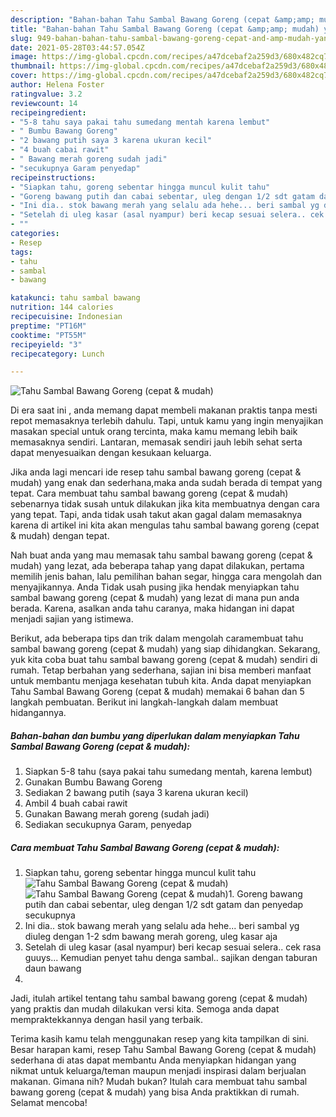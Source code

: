 ```yaml
---
description: "Bahan-bahan Tahu Sambal Bawang Goreng (cepat &amp;amp; mudah) yang enak dan Mudah Dibuat"
title: "Bahan-bahan Tahu Sambal Bawang Goreng (cepat &amp;amp; mudah) yang enak dan Mudah Dibuat"
slug: 949-bahan-bahan-tahu-sambal-bawang-goreng-cepat-and-amp-mudah-yang-enak-dan-mudah-dibuat
date: 2021-05-28T03:44:57.054Z
image: https://img-global.cpcdn.com/recipes/a47dcebaf2a259d3/680x482cq70/tahu-sambal-bawang-goreng-cepat-mudah-foto-resep-utama.jpg
thumbnail: https://img-global.cpcdn.com/recipes/a47dcebaf2a259d3/680x482cq70/tahu-sambal-bawang-goreng-cepat-mudah-foto-resep-utama.jpg
cover: https://img-global.cpcdn.com/recipes/a47dcebaf2a259d3/680x482cq70/tahu-sambal-bawang-goreng-cepat-mudah-foto-resep-utama.jpg
author: Helena Foster
ratingvalue: 3.2
reviewcount: 14
recipeingredient:
- "5-8 tahu saya pakai tahu sumedang mentah karena lembut"
- " Bumbu Bawang Goreng"
- "2 bawang putih saya 3 karena ukuran kecil"
- "4 buah cabai rawit"
- " Bawang merah goreng sudah jadi"
- "secukupnya Garam penyedap"
recipeinstructions:
- "Siapkan tahu, goreng sebentar hingga muncul kulit tahu"
- "Goreng bawang putih dan cabai sebentar, uleg dengan 1/2 sdt gatam dan penyedap secukupnya"
- "Ini dia.. stok bawang merah yang selalu ada hehe... beri sambal yg diuleg dengan 1-2 sdm bawang merah goreng, uleg kasar aja"
- "Setelah di uleg kasar (asal nyampur) beri kecap sesuai selera.. cek rasa guuys... Kemudian penyet tahu denga sambal.. sajikan dengan taburan daun bawang"
- ""
categories:
- Resep
tags:
- tahu
- sambal
- bawang

katakunci: tahu sambal bawang 
nutrition: 144 calories
recipecuisine: Indonesian
preptime: "PT16M"
cooktime: "PT55M"
recipeyield: "3"
recipecategory: Lunch

---
```



![Tahu Sambal Bawang Goreng (cepat &amp; mudah)](https://img-global.cpcdn.com/recipes/a47dcebaf2a259d3/680x482cq70/tahu-sambal-bawang-goreng-cepat-mudah-foto-resep-utama.jpg)

Di era  saat ini , anda memang dapat membeli makanan praktis tanpa mesti repot memasaknya terlebih dahulu. Tapi, untuk kamu yang ingin menyajikan masakan special untuk orang tercinta, maka kamu memang lebih baik memasaknya sendiri. Lantaran, memasak sendiri jauh lebih sehat serta dapat menyesuaikan dengan kesukaan keluarga.

Jika anda lagi mencari ide resep tahu sambal bawang goreng (cepat &amp; mudah) yang enak dan sederhana,maka anda sudah berada di tempat yang tepat. Cara membuat tahu sambal bawang goreng (cepat &amp; mudah)  sebenarnya tidak susah untuk dilakukan jika kita membuatnya dengan cara yang tepat. Tapi, anda tidak usah takut akan gagal dalam memasaknya 
karena di artikel ini kita akan mengulas tahu sambal bawang goreng (cepat &amp; mudah) dengan tepat.  



Nah buat anda yang mau memasak tahu sambal bawang goreng (cepat &amp; mudah) yang lezat, ada beberapa tahap yang dapat dilakukan, pertama memilih jenis bahan, lalu pemilihan bahan segar, hingga cara mengolah dan menyajikannya. Anda Tidak usah pusing jika hendak menyiapkan tahu sambal bawang goreng (cepat &amp; mudah) yang lezat di mana pun anda berada. Karena, asalkan anda  tahu caranya, maka hidangan ini dapat menjadi sajian yang istimewa.

Berikut, ada beberapa tips dan trik dalam mengolah caramembuat tahu sambal bawang goreng (cepat &amp; mudah) yang siap dihidangkan. Sekarang, yuk kita coba buat tahu sambal bawang goreng (cepat &amp; mudah) sendiri di rumah. Tetap berbahan yang sederhana, sajian ini bisa memberi manfaat untuk membantu menjaga kesehatan tubuh kita. Anda dapat menyiapkan Tahu Sambal Bawang Goreng (cepat &amp; mudah) memakai 6 bahan dan 5 langkah pembuatan. Berikut ini langkah-langkah dalam membuat hidangannya.

<!--inarticleads1-->

##### Bahan-bahan dan bumbu yang diperlukan dalam menyiapkan Tahu Sambal Bawang Goreng (cepat &amp; mudah):

1. Siapkan 5-8 tahu (saya pakai tahu sumedang mentah, karena lembut)
1. Gunakan  Bumbu Bawang Goreng
1. Sediakan 2 bawang putih (saya 3 karena ukuran kecil)
1. Ambil 4 buah cabai rawit
1. Gunakan  Bawang merah goreng (sudah jadi)
1. Sediakan secukupnya Garam, penyedap




<!--inarticleads2-->

##### Cara membuat Tahu Sambal Bawang Goreng (cepat &amp; mudah):

1. Siapkan tahu, goreng sebentar hingga muncul kulit tahu
<img src="https://img-global.cpcdn.com/steps/9d652cd5a9766a82/160x128cq70/tahu-sambal-bawang-goreng-cepat-mudah-langkah-memasak-1-foto.jpg" alt="Tahu Sambal Bawang Goreng (cepat &amp; mudah)"><img src="https://img-global.cpcdn.com/steps/02638b32eea4b15a/160x128cq70/tahu-sambal-bawang-goreng-cepat-mudah-langkah-memasak-1-foto.jpg" alt="Tahu Sambal Bawang Goreng (cepat &amp; mudah)">1. Goreng bawang putih dan cabai sebentar, uleg dengan 1/2 sdt gatam dan penyedap secukupnya
1. Ini dia.. stok bawang merah yang selalu ada hehe... beri sambal yg diuleg dengan 1-2 sdm bawang merah goreng, uleg kasar aja
1. Setelah di uleg kasar (asal nyampur) beri kecap sesuai selera.. cek rasa guuys... Kemudian penyet tahu denga sambal.. sajikan dengan taburan daun bawang
1. 




Jadi, itulah artikel tentang  tahu sambal bawang goreng (cepat &amp; mudah)  yang praktis dan mudah dilakukan versi kita. Semoga anda dapat mempraktekkannya dengan hasil yang terbaik. 

Terima kasih kamu telah menggunakan resep yang kita tampilkan di sini. Besar harapan kami, resep  Tahu Sambal Bawang Goreng (cepat &amp; mudah) sederhana di atas dapat membantu Anda menyiapkan hidangan yang nikmat untuk keluarga/teman maupun menjadi inspirasi dalam berjualan makanan. Gimana nih? Mudah bukan? Itulah cara membuat tahu sambal bawang goreng (cepat &amp; mudah) yang bisa Anda praktikkan di rumah. Selamat mencoba!

